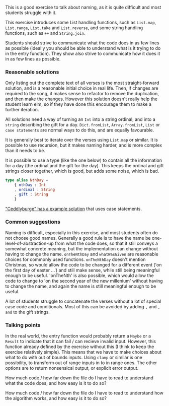 
This is a good exercise to talk about naming, as it is quite difficult and most students struggle with it.

This exercise introduces some List handling functions, such as `List.map`, `List.range`, `List.take` and `List.reverse`, and some string handling functions, such as `++` and `String.join`.

Students should strive to communicate what the code does in as few lines as possible (ideally you should be able to understand what is it trying to do in the entry function). They show also strive to communicate how it does it in as few lines as possible.

### Reasonable solutions

Only listing out the complete text of all verses is the most straight-forward solution, and is a reasonable initial choice in real life. Then, if changes are required to the song, it makes sense to refactor to remove the duplication, and then make the changes. However this solution doesn't really help the student learn elm, so if they have done this encourage them to make a further iteration.

All solutions need a way of turning an `Int` into a string ordinal, and into a `string` describing the gift for a day. `Dict.fromList`, `Array.fromList`, `List` or `case statements` are normal ways to do this, and are equally favourable.

It is generally best to iterate over the verses using `List.map` or similar. It is possible to use recursion, but it makes naming harder, and is more complex than it needs to be.

It is possible to use a type (like the one below) to contain all the information for a day (the ordinal and the gift for the day). This keeps the ordinal and gift strings closer together, which is good, but adds some noise, which is bad.

```elm
type alias NthDay =
    { nthDay : Int
	, ordinal : String
    , gift : String
    }
```

["Ceddlyburge" has a example solution](https://exercism.io/tracks/elm/exercises/twelve-days/solutions/7b614615e44f4ea6b6a0aa1b919054de) that uses case statements.
	
### Common suggestions

Naming is difficult, especially in this exercise, and most students often do not choose good names. Generally a good rule is to have the name be one-level-of-abstraction-up from what the code does, so that it still conveys a somewhat concrete meaning, but the implementation can change without having to change the name. `onTheNthDay` and `whatWasGiven` are reasonable choices for commonly used functions. `onTheNthDay` doesn't mention Christmas, so would allow the code to be changed for a different event ('on the first day of easter ...') and still make sense, while still being meaningful enough to be useful. 'onTheNth' is also possible, which would allow the code to change to 'on the second year of the new millenium' without having to change the name, and again the name is still meaningful enough to be useful.

A lot of students struggle to concatenate the verses without a lot of special case code and conditionals. Most of this can be avoided by adding `,` and `, and` to the gift strings.

### Talking points

In the real world, the entry function would probably return a `Maybe` or a `Result` to indicate that it can fail / can recieve invalid input. However, this function already defined by the exercise without this (I think to keep the exercise relatively simple). This means that we have to make choices about what to do with out of bounds inputs. Using `clamp` or similar is one possibility, to transform out of range inputs in to in range ones. The other options are to return nonsensical output, or explicit error output. 

How much code / how far down the file do I have to read to understand what the code does, and how easy is it to do so? 

How much code / how far down the file do I have to read to understand how the algorithm works, and how easy is it to do so? 

